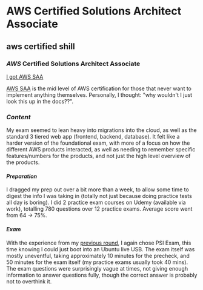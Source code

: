 # AWS Certified Solutions Architect Associate

## aws certified shill

### _AWS_ Certified Solutions Architect Associate

[I got AWS SAA](https://www.credly.com/badges/8ebef582-0011-437e-a7d6-4c15d9cdf746/public_url)

[AWS SAA](https://aws.amazon.com/certification/certified-solutions-architect-associate/)
is the mid level of AWS certification for those that never want to implement anything themselves.
Personally, I thought: "why wouldn't I just look this up in the docs??".

### _Content_

My exam seemed to lean heavy into migrations into the cloud,
as well as the standard 3 tiered web app (frontend, backend, database).
It felt like a harder version of the foundational exam,
with more of a focus on how the different AWS products interacted,
as well as needing to remember specific features/numbers for the products,
and not just the high level overview of the products.

#### _Preparation_

I dragged my prep out over a bit more than a week,
to allow some time to digest the info I was taking in
(totally not just because doing practice tests all day is boring).
I did 2 practice exam courses on Udemy (available via work),
totalling 780 questions over 12 practice exams.
Average score went from 64 -> 75%.

#### _Exam_

With the experience from my
[previous round](/blog/12022-03-13-aws-certified-cloud-practitioner/),
I again chose PSI Exam,
this time knowing I could just boot into an Ubuntu live USB.
The exam itself was mostly uneventful,
taking approximately 10 minutes for the precheck,
and 50 minutes for the exam itself
(my practice exams usually took 40 mins).
The exam questions were surprisingly vague at times,
not giving enough information to answer questions fully,
though the correct answer is probably not to overthink it.
